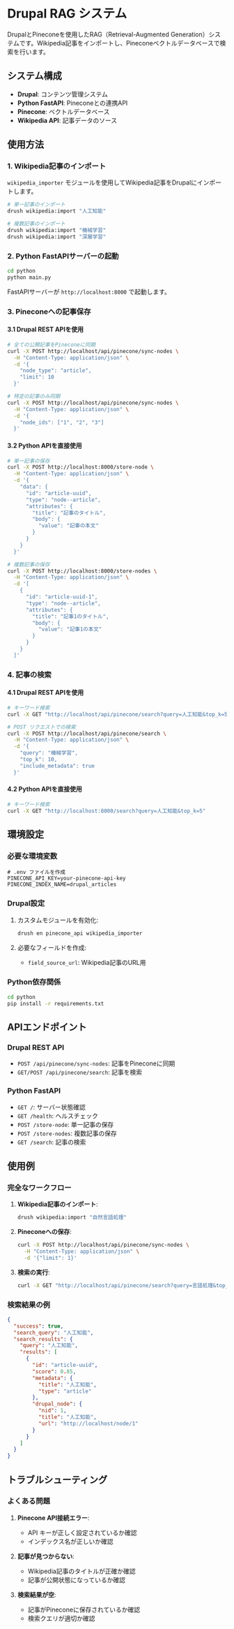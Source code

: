 # Drupal RAG システム

DrupalとPineconeを使用したRAG（Retrieval-Augmented Generation）システムです。Wikipedia記事をインポートし、Pineconeベクトルデータベースで検索を行います。

## システム構成

- **Drupal**: コンテンツ管理システム
- **Python FastAPI**: Pineconeとの連携API
- **Pinecone**: ベクトルデータベース
- **Wikipedia API**: 記事データのソース

## 使用方法

### 1. Wikipedia記事のインポート

`wikipedia_importer` モジュールを使用してWikipedia記事をDrupalにインポートします。

```bash
# 単一記事のインポート
drush wikipedia:import "人工知能"

# 複数記事のインポート
drush wikipedia:import "機械学習"
drush wikipedia:import "深層学習"
```

### 2. Python FastAPIサーバーの起動

```bash
cd python
python main.py
```

FastAPIサーバーが `http://localhost:8000` で起動します。

### 3. Pineconeへの記事保存

#### 3.1 Drupal REST APIを使用

```bash
# 全ての公開記事をPineconeに同期
curl -X POST http://localhost/api/pinecone/sync-nodes \
  -H "Content-Type: application/json" \
  -d '{
    "node_type": "article",
    "limit": 10
  }'

# 特定の記事のみ同期
curl -X POST http://localhost/api/pinecone/sync-nodes \
  -H "Content-Type: application/json" \
  -d '{
    "node_ids": ["1", "2", "3"]
  }'
```

#### 3.2 Python APIを直接使用

```bash
# 単一記事の保存
curl -X POST http://localhost:8000/store-node \
  -H "Content-Type: application/json" \
  -d '{
    "data": {
      "id": "article-uuid",
      "type": "node--article",
      "attributes": {
        "title": "記事のタイトル",
        "body": {
          "value": "記事の本文"
        }
      }
    }
  }'

# 複数記事の保存
curl -X POST http://localhost:8000/store-nodes \
  -H "Content-Type: application/json" \
  -d '[
    {
      "id": "article-uuid-1",
      "type": "node--article",
      "attributes": {
        "title": "記事1のタイトル",
        "body": {
          "value": "記事1の本文"
        }
      }
    }
  ]'
```

### 4. 記事の検索

#### 4.1 Drupal REST APIを使用

```bash
# キーワード検索
curl -X GET "http://localhost/api/pinecone/search?query=人工知能&top_k=5"

# POST リクエストでの検索
curl -X POST http://localhost/api/pinecone/search \
  -H "Content-Type: application/json" \
  -d '{
    "query": "機械学習",
    "top_k": 10,
    "include_metadata": true
  }'
```

#### 4.2 Python APIを直接使用

```bash
# キーワード検索
curl -X GET "http://localhost:8000/search?query=人工知能&top_k=5"
```

## 環境設定

### 必要な環境変数

```env
# .env ファイルを作成
PINECONE_API_KEY=your-pinecone-api-key
PINECONE_INDEX_NAME=drupal_articles
```

### Drupal設定

1. カスタムモジュールを有効化:
   ```bash
   drush en pinecone_api wikipedia_importer
   ```

2. 必要なフィールドを作成:
   - `field_source_url`: Wikipedia記事のURL用

### Python依存関係

```bash
cd python
pip install -r requirements.txt
```

## APIエンドポイント

### Drupal REST API

- `POST /api/pinecone/sync-nodes`: 記事をPineconeに同期
- `GET/POST /api/pinecone/search`: 記事を検索

### Python FastAPI

- `GET /`: サーバー状態確認
- `GET /health`: ヘルスチェック
- `POST /store-node`: 単一記事の保存
- `POST /store-nodes`: 複数記事の保存
- `GET /search`: 記事の検索

## 使用例

### 完全なワークフロー

1. **Wikipedia記事のインポート**:
   ```bash
   drush wikipedia:import "自然言語処理"
   ```

2. **Pineconeへの保存**:
   ```bash
   curl -X POST http://localhost/api/pinecone/sync-nodes \
     -H "Content-Type: application/json" \
     -d '{"limit": 1}'
   ```

3. **検索の実行**:
   ```bash
   curl -X GET "http://localhost/api/pinecone/search?query=言語処理&top_k=3"
   ```

### 検索結果の例

```json
{
  "success": true,
  "search_query": "人工知能",
  "search_results": {
    "query": "人工知能",
    "results": [
      {
        "id": "article-uuid",
        "score": 0.85,
        "metadata": {
          "title": "人工知能",
          "type": "article"
        },
        "drupal_node": {
          "nid": 1,
          "title": "人工知能",
          "url": "http://localhost/node/1"
        }
      }
    ]
  }
}
```

## トラブルシューティング

### よくある問題

1. **Pinecone API接続エラー**:
   - API キーが正しく設定されているか確認
   - インデックス名が正しいか確認

2. **記事が見つからない**:
   - Wikipedia記事のタイトルが正確か確認
   - 記事が公開状態になっているか確認

3. **検索結果が空**:
   - 記事がPineconeに保存されているか確認
   - 検索クエリが適切か確認